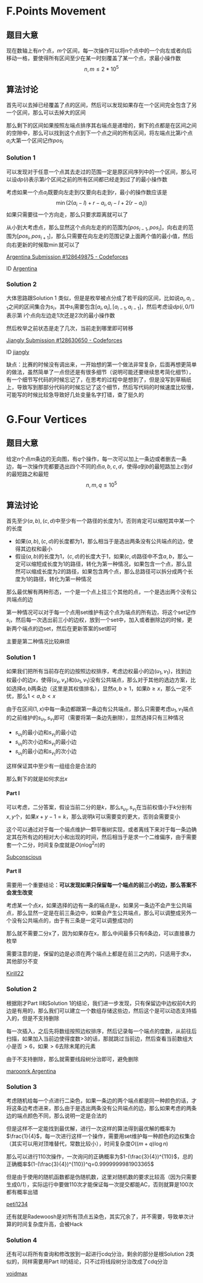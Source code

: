 # F.Points Movement

## 题目大意

现在数轴上有$n$个点，$m$个区间，每一次操作可以将n个点中的一个向左或者向后移动一格，要使得所有区间至少在某一时刻覆盖了某一个点，求最小操作数
$$
n,m\leq 2*10^5
$$

## 算法讨论

首先可以去掉已经覆盖了点的区间，然后可以发现如果存在一个区间完全包含了另一个区间，那么可以去掉大的区间

那么剩下的区间如果按照左端点排序其右端点是递增的，剩下的点都是在区间之间的空隙中，那么可以找到这个点到下一个点之间的所有区间，将左端点比第$i$个点$a_i$大第一个区间记作$pos_i$

### Solution 1

可以发现对于任意一个点其去走过的范围一定是原区间序列中的一个区间，那么可以设$dp(i)$表示第$i$个区间之前的所有区间都已经走到过了的最小操作数

考虑如果一个点$a_i$既要向左走到$l$又要向右走到$r$，最小的操作数应该是
$$
\min(2(a_i-l)+r-a_i,a_i-l+2(r-a_i))
$$
如果只需要往一个方向走，那么只要求距离就可以了

从小到大考虑点，那么显然这个点向左走的的范围为$[pos_{i-1},pos_i]$，向右走的范围为$[pos_i,pos_{i+1}]$，那么只需要在向左走的范围记录上面两个值的最小值，然后向右更新的时候取$\min$就可以了

[Argentina Submission #128649875 - Codeforces](https://codeforces.com/contest/1566/submission/128649875)

ID [Argentina](https://codeforces.com/profile/Argentina)

### Solution 2

大体思路跟Solution 1 类似，但是是枚举被点分成了若干段的区间，比如说$a_i,a_{i-1}$之间的区间集合为$s_i$，其中$s_i$需要包含$[a_i,a_i],[a_{i-1},a_{i-1}]$，然后考虑设$dp(i,0/1)$表示第 i个点向左边走1次还是2次的最小操作数

然后枚举之前状态是走了几次，当前走到哪里即可转移

[Jiangly Submission #128630650 - Codeforces](https://codeforces.com/contest/1566/submission/128630650)

ID [jiangly](https://codeforces.com/profile/jiangly)

缺点：比赛的时候没有调出来，一开始想的第一个做法非常复杂，后面再想更简单的做法，虽然简单了一点但还是有很多细节（说明可能还要继续思考简化细节），有一个细节写代码的时候忘记了，在思考的过程中是想到了，但是没写到草稿纸上，导致写到那部分代码的时候忘记了这个细节，然后写代码的时候速度比较慢，可能写的时候比较急导致好几处变量名字打错，查了挺久的

# G.Four Vertices

## 题目大意

给定$n$个点$m$条边的无向图，有$q$个操作，每一次可以加上一条边或者删去一条边，每一次操作完都要选出四个不同的点$a,b,c,d$，使得$a$到$b$的最短路加上$c$到$d$的最短路之和最短
$$
n,m,q\leq 10^5
$$

## 算法讨论

首先至少$(a,b),(c,d)$中至少有一个路径的长度为$1$，否则肯定可以缩短其中某一个的长度

- 如果$(a,b),(c,d)$的长度都为1，那么相当于是选出两条没有公共端点的边，使得其边权和最小
- 假设$(a,b)$的长度为1，$(c,d)$的长度大于1，如果$(c,d)$路径中不含$a,b$，那么一定可以缩短成长度为1的路径，转化为第一种情况，如果包含一个点，那么显然可以缩成长度为2的路径，如果包含两个点，那么总路径可以拆分成两个长度为1的路径，转化为第一种情况

那么最优解有两种形态，一个是一个点上挂三个其他的点，一个是选出两个没有公共端点的边

第一种情况可以对于每一个点用set维护有这个点为端点的所有边，将这个set记作$s_i$，然后每一次选出前三小的边权，放到一个set中，加入或者删除边的时候，更新两个端点的边set，然后在更新答案的set即可

主要是第二种情况比较麻烦

### Solution 1

如果我们把所有当前存在的边按照边权排序，考虑边权最小的边$(u_1,v_1)$，找到边权最小的边$x$，使得$(u_x,v_x)$和$(u_1,v_1)$没有公共端点，那么对于其他的选边方案，比如选择$a,b$两条边（这里是其权值排名），显然$a,b\geq 1$，如果$b\geq x$，那么一定不优，那么$1< a,b< x$

由于在区间$(1,x)$中每一条边都跟第一条边有公共端点，那么只需要考虑$u_1,v_1$端点的之前维护的$s_{u_1},s_{v_1}$即可（需要将第一条边先删除），显然选择只有三种情况

- $s_{u_1}$的最小边和$s_{v_1}$的最小边
- $s_{u_1}$的次小边和$s_{v_1}$的最小边
- $s_{u_1}$的最小边和$s_{v_1}$的次小边

这样保证其中至少有一组组合是合法的

那么剩下的就是如何求出$x$

#### Part I

可以考虑，二分答案，假设当前二分的是$k$，那么$s_{u_1},s_{v_1}$在当前权值小于$k$分别有$x,y$个，如果$x+y-1=k$，那么说明$k$可以需要变的更大，否则会需要变小

这个可以通过对于每一个端点维护一颗平衡树实现，或者离线下来对于每一条边确定其在所有边的相对大小和出现的时间，然后相当于是求一个二维偏序，由于需要套一个二分，时间复杂度就是$O(n\log ^2n)$的

[Subconscious](https://codeforces.com/contest/1566/submission/128678255)

#### Part II

需要用一个重要结论：**可以发现如果只保留每一个端点的前三小的边，那么答案不会发生改变**

考虑某一个点$x$，如果选择的边有一条的端点是x，如果另一条边不会产生公共端点，那么显然一定是在前三条边中，如果会产生公共端点，那么可以调整成另外一个没有公共端点的，由于有三条是一定可以调整成功的

那么就不需要二分x了，因为如果存在x，那么中间最多只有$6$条边，可以直接暴力枚举

需要注意的是，保留的边是必须在两个端点上都是在前三之内的，只适用于求x，其他部分不变

[Kirill22](https://codeforces.com/contest/1566/submission/128702053)

### Solution 2

根据刚才Part II和Solution 1的结论，我们进一步发现，只有保留边中边权前6大的边是有用的，那么我们可以建立一个数组存储这些边，然后这个是可以动态支持插入的，但是不支持删除

每一次插入，之后先将数组按照边权排序，然后记录每一个端点的度数，从前往后扫描，如果加入当前边使得度数>3的话，那就跳过当前边，然后查看当前数组大小是否$>6$，如果$>6$去除末尾的元素

由于不支持删除，那么就需要线段树分治即可，避免删除

[maroonrk](https://codeforces.com/contest/1566/submission/128675942),[Argentina](https://codeforces.com/contest/1566/submission/128660285)

### Solution 3

考虑随机给每一个点进行二染色，如果一条边的两个端点都是同一种颜色的话，才将这条边考虑进来，那么由于是选出两条没有公共端点的边，那么如果考虑的两条边的端点颜色不同，那么说明一定是合法的

但是这样不一定能找到最优解，进行一次这样的算法得到最优解的概率为$\frac{1}{4}$，每一次进行这样一个操作，需要用set维护每一种颜色的边权集合（其实可以用对顶堆替代，常数比较小），时间复杂度$O((m+q)\log n)$

那么可以进行110次操作，一次询问的正确概率为$1-(\frac{3}{4})^{110}$，总的正确概率$(1-(\frac{3}{4})^{110})^q=0.9999999981903365$

但是由于使用的随机函数都是伪随机数，这里对随机数的要求比较高（因为只需要生成0/1），实际运行中要做110次才能保证每一次提交都能AC，否则就算是100次都有概率出错

[peti1234](https://codeforces.com/contest/1566/submission/128758655)

还有就是Radewoosh是对所有顶点五染色，其实冗余了，并不需要，导致单次计算的时间复杂度升高，会被Hack

### Solution 4

还有可以将所有查询和修改放到一起进行cdq分治，剩余的部分是根Solution 2类似的，同样需要用Part II的结论，只不过将线段树分治改成了cdq分治

[voidmax](https://codeforces.com/contest/1566/submission/128651436)

